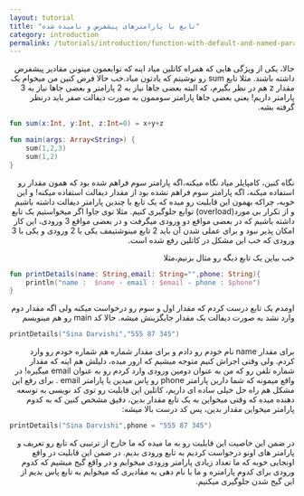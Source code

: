 ```yaml
---
layout: tutorial
title: "تابع با پارامترهای پیشفرض و نامیده شده"
category: introduction
permalink: /tutorials/introduction/function-with-default-and-named-parameters-in-kotlin/
---
```



<div dir="rtl" markdown="1">



حالا، یکی از ویژگی هایی که همراه کاتلین میاد اینه که توابعمون میتونن مقادیر پیشفرض داشته باشند. مثلا تابع sum رو نوشیتم که یادتون میاد.خب حالا فرض کنین من میخوام یک مقدار z هم در نظر بگیرم، که البته بعضی جاها نیاز به 2 پارامتر و بعضی جاها نیاز به 3 پارامتر داریم! یعنی بعضی جاها پارامتر سوممون به صورت دیفالت صفر باید درنظر گرفته بشه.

</div>

```kotlin
fun sum(x:Int, y:Int, z:Int=0) = x+y+z

fun main(args: Array<String>) {
    sum(1,2,3)
    sum(1,2)
}
```

<div dir="rtl" markdown="1">

نگاه کنین، کامپایلر میاد نگاه میکنه،اگه پارامتر سوم فراهم شده بود که همون مقدار رو استفاده میکنه، اگه پارامتر سوم فراهم نشده بود از مقدار دیفالت استفاده میکنه! و این خوبه، چراکه بهمون این قابلیت رو میده که یک تابع با چندین پارامتر دیفالت داشته باشیم و از تکرار بی مورد(overload) توابع جلوگیری کنیم. مثلا توی جاوا اگر میخواستیم یک تابع داشته باشیم که در بعضی مواقع دو ورودی میگرفت و در بعضی مواقع 3 ورودی، این کار امکان پذیر نبود و برای عملی شدن آن باید 2 تابع مینوشتیمف یکی با 2 ورودی و یکی با 3 ورودی که خب این مشکل در کاتلین رفع شده است.

خب بیاین یک تابع دیگه رو مثال بزنیم،مثلا

</div>

```kotlin
fun printDetails(name: String,email: String="",phone: String){
    println("name :  $name - email : $email - phone : $phone")
}
```

<div dir="rtl" markdown="1">

اومدم یک تابع درست کردم که مقدار اول و سوم رو درخواست میکنه ولی اگه مقدار دوم وارد نشد به صورت دیفالت یک مقدار جایگزینش میشه. حالا کد main رو هم مینویسم

</div>

```kotlin
printDetails("Sina Darvishi","555 87 345")
```

<div dir="rtl" markdown="1">

برای مقدار name نام خودم رو دادم و برای مقدار شماره هم شماره خودم رو وارد کردم. ولی وقتی اجراش کنیم متوجه میشیم که ارور میده، دلیلش هم اینه که مقدار شماره تلفن رو که من به عنوان دومین ورودی وارد کردم رو به عنوان email میگیره! در واقع میمونه که شما دارین پارامتر phone رو پاس میدین یا پارامتر email . برای رفع این مشکل هم راه حل خیلی ساده ای داریم، کاتلین این قابلیت رو توی کد نویسی به توسعه دهنده میده که وقتی میخواین به یک تابع مقدار بدین، دقیق مشخص کنین که به کدوم پارامتر میخواین مقدار بدین، پس کد درست بالا میشه:

</div>

```kotlin
printDetails("Sina Darvishi",phone = "555 87 345")
```

<div dir="rtl" markdown="1">

در ضمن این خاصیت این قابلیت رو به ما میده که ما خارج از ترتیبی که تابع رو تعریف و پارامتر های اونو درخواست کردیم به تابع ورودی بدیم.
در ضمن این قابلیت در واقع اونجایی خوبه که ما تعداد زیادی پارامتر ورودی میخوایم و در واقع گیج میشیم که کدوم ورودی برای کدوم پارامتره و ما با نام دهی به مقادیری که میخوایم به تابع پاس بدیم از این گیج شدن جلوگیری میکنیم.


